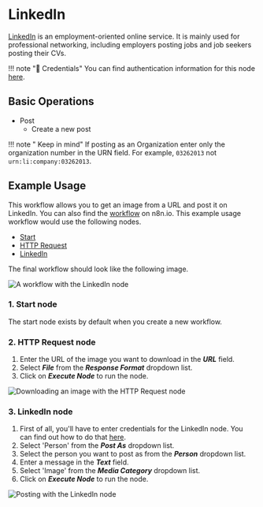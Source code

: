 # LinkedIn

[LinkedIn](https://www.linkedin.com/) is an employment-oriented online service. It is mainly used for professional networking, including employers posting jobs and job seekers posting their CVs.

!!! note "🔑 Credentials"
    You can find authentication information for this node [here](/workflow/integrations/credentials/linkedIn/).


## Basic Operations

* Post
    * Create a new post

!!! note " Keep in mind"
    If posting as an Organization enter only the organization number in the URN field. For example, `03262013` not `urn:li:company:03262013`.


## Example Usage

This workflow allows you to get an image from a URL and post it on LinkedIn. You can also find the [workflow](https://n8n.io/workflows/681) on n8n.io. This example usage workflow would use the following nodes.
- [Start](/workflow/integrations/core-nodes/n8n-nodes-base.start/)
- [HTTP Request](/workflow/integrations/core-nodes/n8n-nodes-base.httpRequest/)
- [LinkedIn]()

The final workflow should look like the following image.

![A workflow with the LinkedIn node](/_images/integrations/nodes/linkedin/workflow.png)

### 1. Start node

The start node exists by default when you create a new workflow.

### 2. HTTP Request node

1. Enter the URL of the image you want to download in the ***URL*** field.
2. Select ***File*** from the ***Response Format*** dropdown list.
3. Click on ***Execute Node*** to run the node.

![Downloading an image with the HTTP Request node](/_images/integrations/nodes/linkedin/httprequest_node.png)

### 3. LinkedIn node

1. First of all, you'll have to enter credentials for the LinkedIn node. You can find out how to do that [here](/workflow/integrations/credentials/linkedIn/).
2. Select 'Person' from the ***Post As*** dropdown list.
3. Select the person you want to post as from the ***Person*** dropdown list.
4. Enter a message in the ***Text*** field.
5. Select 'Image' from the ***Media Category*** dropdown list.
6. Click on ***Execute Node*** to run the node.

![Posting with the LinkedIn node](/_images/integrations/nodes/linkedin/linkedin_node.png)





